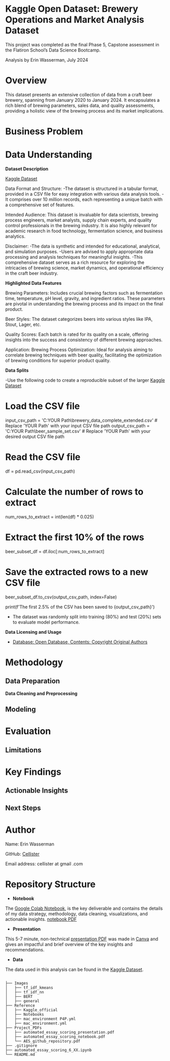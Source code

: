 # Kaggle Open Dataset: Brewery Operations and Market Analysis Dataset

This project was completed as the final Phase 5, Capstone assessment in the Flatiron School’s Data Science Bootcamp. 

Analysis by Erin Wasserman, July 2024

# Overview

This dataset presents an extensive collection of data from a craft beer brewery, spanning from January 2020 to January 2024. It encapsulates a rich blend of brewing parameters, sales data, and quality assessments, providing a holistic view of the brewing process and its market implications.

# Business Problem


# Data Understanding

**Dataset Description**

[Kaggle Dataset](https://www.kaggle.com/datasets/ankurnapa/brewery-operations-and-market-analysis-dataset/data) <br>

Data Format and Structure:
-The dataset is structured in a tabular format, provided in a CSV file for easy integration with various data analysis tools.
-It comprises over 10 million records, each representing a unique batch with a comprehensive set of features.

Intended Audience:
This dataset is invaluable for data scientists, brewing process engineers, market analysts, supply chain experts, and quality control professionals in the brewing industry. It is also highly relevant for academic research in food technology, fermentation science, and business analytics.

Disclaimer:
-The data is synthetic and intended for educational, analytical, and simulation purposes.
-Users are advised to apply appropriate data processing and analysis techniques for meaningful insights.
-This comprehensive dataset serves as a rich resource for exploring the intricacies of brewing science, market dynamics, and operational efficiency in the craft beer industry.

**Highlighted Data Features**

Brewing Parameters: Includes crucial brewing factors such as fermentation time, temperature, pH level, gravity, and ingredient ratios. These parameters are pivotal in understanding the brewing process and its impact on the final product.

Beer Styles: The dataset categorizes beers into various styles like IPA, Stout, Lager, etc.

Quality Scores: Each batch is rated for its quality on a scale, offering insights into the success and consistency of different brewing approaches.

Application:
Brewing Process Optimization: Ideal for analysis aiming to correlate brewing techniques with beer quality, facilitating the optimization of brewing conditions for superior product quality.

**Data Splits**

-Use the following code to create a reproducible subset of the larger [Kaggle Dataset](https://www.kaggle.com/datasets/ankurnapa/brewery-operations-and-market-analysis-dataset/data) <br>
 
# Load the CSV file
input_csv_path = 'C:YOUR Path\\brewery_data_complete_extended.csv'  # Replace 'YOUR Path' with your input CSV file path
output_csv_path = 'C:YOUR Path\\beer_sample_set.csv'  # Replace 'YOUR Path' with your desired output CSV file path

# Read the CSV file
df = pd.read_csv(input_csv_path)

# Calculate the number of rows to extract
num_rows_to_extract = int(len(df) * 0.025)

# Extract the first 10% of the rows
beer_subset_df = df.iloc[:num_rows_to_extract]

# Save the extracted rows to a new CSV file
beer_subset_df.to_csv(output_csv_path, index=False)

print(f'The first 2.5% of the CSV has been saved to {output_csv_path}')

- The dataset was randomly split into training (80%) and test (20%) sets to evaluate model performance.

**Data Licensing and Usage**

- [Database: Open Database, Contents: Copyright Original Authors](https://creativecommons.org/licenses/by-nc/4.0/)

# Methodology

## Data Preparation

**Data Cleaning and Preprocessing**

## Modeling

# Evaluation

## Limitations

# Key Findings

## Actionable Insights

## Next Steps

# Author

Name: Erin Wasserman

GitHub: [Cellister](https://github.com/cellister)

Email address: cellister at gmail .com

# Repository Structure

* **Notebook**

The [Google Colab Notebook](https://github.com/cellister/Automated_Essay_Scoring/blob/main/automated_essay_scoring_06_18.ipynb), is the key deliverable and contains the details of my data strategy, methodology, data cleaning, visualizations, and actionable insights. [notebook PDF](https://github.com/cellister/Automated_Essay_Scoring/blob/main/Project_PDFs/automated_essay_scoring_notebook.pdf)

* **Presentation**

This 5-7 minute, non-technical [presentation PDF](https://github.com/cellister/Automated_Essay_Scoring/blob/main/Project_PDFs/automated_essay_scoring_presentation.pdf) was made in [Canva](https://www.canva.com/design/DAGH1bsu130/EECBDNF5RDqHKnpQhlo84g/edit?utm_content=DAGH1bsu130&utm_campaign=designshare&utm_medium=link2&utm_source=sharebutton) and gives an impactful and brief overview of the key insights and recommendations. 

* **Data**

The data used in this analysis can be found in the [Kaggle Dataset](https://www.kaggle.com/competitions/learning-agency-lab-automated-essay-scoring-2/data).

```

├── Images
│   ├── tf_idf_kmeans
│   ├── tf_idf_nn
│   ├── BERT
│   ├── general
├── Reference
│   ├── Kaggle_official
│   ├── Notebooks
│   ├── mac_environment P4P.yml
│   ├── mac_environment.yml
├── Project_PDFs
│   ├── automated_essay_scoring_presentation.pdf
│   ├── automated_essay_scoring_notebook.pdf
│   └── AES_github_repository.pdf
├── .gitignore
├── automated_essay_scoring_6_XX.ipynb
└── README.md
```


